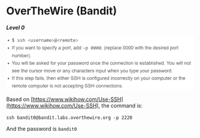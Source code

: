 # OverTheWire (Bandit)

_**Level 0**_

![](.gitbook/assets/image.png)

Based on [https://www.wikihow.com/Use-SSH](https://www.wikihow.com/Use-SSH), the command is:

`ssh bandit0@bandit.labs.overthewire.org -p 2220`

And the password is `bandit0`

